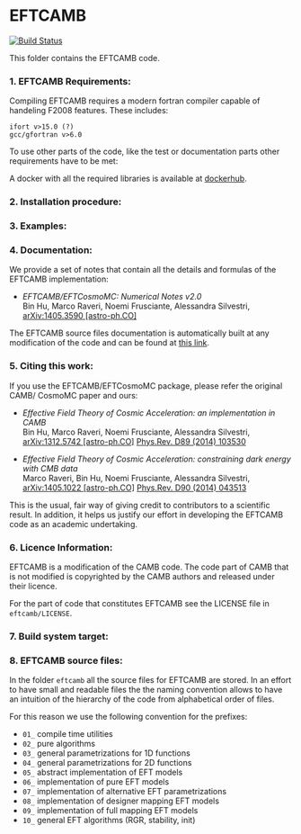 EFTCAMB
=======

[![Build Status](https://travis-ci.org/EFTCAMB/EFTCAMB.svg?branch=new_features)](https://travis-ci.org/EFTCAMB/EFTCAMB)

This folder contains the EFTCAMB code.

### 1. EFTCAMB Requirements:

Compiling EFTCAMB requires a modern fortran compiler capable of handeling F2008 features.
These includes:

	ifort v>15.0 (?)
	gcc/gfortran v>6.0

To use other parts of the code, like the test or documentation parts other requirements have to be met:

A docker with all the required libraries is available at [dockerhub](https://hub.docker.com/r/eftcamb/eftbox/).

### 2. Installation procedure:


### 3. Examples:


### 4. Documentation:

We provide a set of notes that contain all the details and formulas of the EFTCAMB implementation:

* *EFTCAMB/EFTCosmoMC: Numerical Notes v2.0*  
    Bin Hu, Marco Raveri, Noemi Frusciante, Alessandra Silvestri, [arXiv:1405.3590 [astro-ph.CO]](http://arxiv.org/abs/1405.3590) 

The EFTCAMB source files documentation is automatically built at any modification of the code and can
be found at [this link](https://eftcamb.github.io/EFTCAMB/). 
 
### 5. Citing this work:

If you use the EFTCAMB/EFTCosmoMC package, please refer the original CAMB/ CosmoMC paper and ours:

* *Effective Field Theory of Cosmic Acceleration: an implementation in CAMB*  
    Bin Hu, Marco Raveri, Noemi Frusciante, Alessandra Silvestri,  
    [arXiv:1312.5742 [astro-ph.CO]](http://arxiv.org/abs/1312.5742) [Phys.Rev. D89 (2014) 103530](http://journals.aps.org/prd/abstract/10.1103/PhysRevD.89.103530)


* *Effective Field Theory of Cosmic Acceleration: constraining dark energy with CMB data*  
    Marco Raveri, Bin Hu, Noemi Frusciante, Alessandra Silvestri,  
    [arXiv:1405.1022 [astro-ph.CO]](https://arxiv.org/abs/1405.1022) [Phys.Rev. D90 (2014) 043513](http://journals.aps.org/prd/abstract/10.1103/PhysRevD.90.043513)

This is the usual, fair way of giving credit to contributors to a
scientific result. In addition, it helps us justify our effort in
developing the EFTCAMB code as an academic undertaking.

### 6. Licence Information:

EFTCAMB is a modification of the CAMB code.
The code part of CAMB that is not modified is copyrighted by the CAMB authors and released under their licence.

For the part of code that constitutes EFTCAMB see the LICENSE file in ``eftcamb/LICENSE``.

### 7. Build system target:

### 8. EFTCAMB source files:

In the folder ``eftcamb`` all the source files for EFTCAMB are stored. 
In an effort to have small and readable files the the naming convention allows to have an 
intuition of the hierarchy of the code from alphabetical order of files.

For this reason we use the following convention for the prefixes:

* ``01_`` compile time utilities
* ``02_`` pure algorithms
* ``03_`` general parametrizations for 1D functions
* ``04_`` general parametrizations for 2D functions
* ``05_`` abstract implementation of EFT models
* ``06_`` implementation of pure EFT models
* ``07_`` implementation of alternative EFT parametrizations
* ``08_`` implementation of designer mapping EFT models
* ``09_`` implementation of full mapping EFT models
* ``10_`` general EFT algorithms (RGR, stability, init)